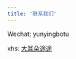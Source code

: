 ```yaml
---
title: '联系我们'
---
```

Wechat: yunyingbotu

xhs: [大耳朵途途](https://www.xiaohongshu.com/user/profile/6390789a000000001f017dc5?xhsshare=CopyLink&appuid=62ffaa62000000001200fc92&apptime=1713588415)


